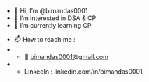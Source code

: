 - 👋 Hi, I’m @bimandas0001
- 👀 I’m interested in DSA & CP
- 🌱 I’m currently learning CP
<!--- 💞️ I’m looking to collaborate on ... --->
- 📫 How to reach me :
- - 📧 bimandas0001@gmail.com
- - LinkedIn : linkedin.com/in/bimandas0001

<!---
bimandas0001/bimandas0001 is a ✨ special ✨ repository because its `README.md` (this file) appears on your GitHub profile.
You can click the Preview link to take a look at your changes.
--->
